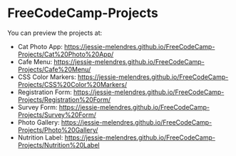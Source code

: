 # FreeCodeCamp-Projects

You can preview the projects at:

* Cat Photo App: https://jessie-melendres.github.io/FreeCodeCamp-Projects/Cat%20Photo%20App/
* Cafe Menu: https://jessie-melendres.github.io/FreeCodeCamp-Projects/Cafe%20Menu/
* CSS Color Markers: https://jessie-melendres.github.io/FreeCodeCamp-Projects/CSS%20Color%20Markers/
* Registration Form: https://jessie-melendres.github.io/FreeCodeCamp-Projects/Registration%20Form/
* Survey Form: https://jessie-melendres.github.io/FreeCodeCamp-Projects/Survey%20Form/
* Photo Gallery: https://jessie-melendres.github.io/FreeCodeCamp-Projects/Photo%20Gallery/
* Nutrition Label: https://jessie-melendres.github.io/FreeCodeCamp-Projects/Nutrition%20Label

